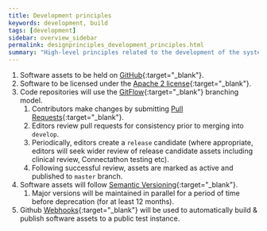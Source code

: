 ```yaml
---
title: Development principles
keywords: development, build
tags: [development]
sidebar: overview_sidebar
permalink: designprinciples_development_principles.html
summary: "High-level principles related to the development of the system"
---
```


1. Software assets to be held on [GitHub](https://github.com/nhsconnect){:target="_blank"}.
2. Software to be licensed under the [Apache 2 license](http://www.apache.org/licenses/LICENSE-2.0){:target="_blank"}.
3. Code repositories will use the [GitFlow](http://nvie.com/posts/a-successful-git-branching-model/){:target="_blank"} branching model.
	1. Contributors make changes by submitting [Pull Requests](https://help.github.com/articles/using-pull-requests/){:target="_blank"}.
	2. Editors review pull requests for consistency prior to merging into `develop`.
	3. Periodically, editors create a `release` candidate (where appropriate, editors will seek wider review of release candidate assets including clinical review, Connectathon testing etc).
	4. Following successful review, assets are marked as active and published to `master` branch. 
8. Software assets will follow [Semantic Versioning](http://semver.org/){:target="_blank"}.
	1. Major versions will be maintained in parallel for a period of time before deprecation (for at least 12 months).
9. Github [Webhooks](https://developer.github.com/webhooks/){:target="_blank"} will be used to automatically build & publish software assets to a public test instance.
